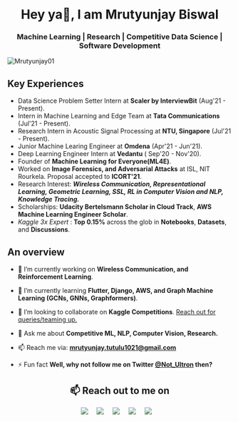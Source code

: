 <h1 align="center">Hey ya👋, I am Mrutyunjay Biswal</h1>
<h3 align="center">Machine Learning | Research | Competitive Data Science | Software Development</h3>

<p align="left"> <img src="https://komarev.com/ghpvc/?username=Mrutyunjay01" alt="Mrutyunjay01" /> </p>

## Key Experiences
- Data Science Problem Setter Intern at **Scaler by InterviewBit** (Aug'21 - Present).
- Intern in Machine Learning and Edge Team at **Tata Communications** (Jul'21 - Present).
- Research Intern in Acoustic Signal Processing at **NTU, Singapore** (Jul'21 - Present). 
- Junior Machine Learing Engineer at **Omdena** (Apr'21 - Jun'21).
- Deep Learning Engineer Intern at **Vedantu** ( Sep'20 - Nov'20).
- Founder of **Machine Learning for Everyone(ML4E)**.
- Worked on **Image Forensics, and Adversarial Attacks** at ISL, NIT Rourkela. Proposal accepted to **ICORT'21**.
- Research Interest: ***Wireless Communication, Representational Learning, Geometric Learning, SSL, RL in Computer Vision and NLP, Knowledge Tracing.***
- Scholarships: **Udacity Bertelsmann Scholar in Cloud Track**, **AWS Machine Learning Engineer Scholar**.
- *Kaggle 3x Expert* : **Top 0.15%** across the glob in **Notebooks**, **Datasets**, and **Discussions**.

## An overview

- 🔭 I’m currently working on **Wireless Communication, and Reinforcement Learning**.

- 🌱 I’m currently learning **Flutter, Django, AWS, and Graph Machine Learning (GCNs, GNNs, Graphformers)**.

- 👯 I’m looking to collaborate on **Kaggle Competitions**. [Reach out for queries/teaming up.](https://kaggle.com/mrutyunjaybiswal/)

- 💬 Ask me about **Competitive ML, NLP, Computer Vision, Research.**

- 📫 Reach me via: **mrutyunjay.tutulu1021@gmail.com**

- ⚡ Fun fact **Well, why not follow me on Twitter [@Not_Ultron](https://twitter.com/Not_Ultron) then?**

<!-- <h2 align="center">⚡️ Technology Stacks</h2>
<p align="center">
   <img src="https://devicons.github.io/devicon/devicon.git/icons/react/react-original-wordmark.svg" alt="react" width="40" height="40"/> <img src="https://devicons.github.io/devicon/devicon.git/icons/bootstrap/bootstrap-plain.svg" alt="bootstrap" width="40" height="40"/> <img src="https://devicons.github.io/devicon/devicon.git/icons/c/c-original.svg" alt="c" width="40" height="40"/> <img src="https://devicons.github.io/devicon/devicon.git/icons/cplusplus/cplusplus-original.svg" alt="cplusplus" width="40" height="40"/> <img src="https://devicons.github.io/devicon/devicon.git/icons/django/django-original.svg" alt="django" width="40" height="40"/> <img src="https://devicons.github.io/devicon/devicon.git/icons/docker/docker-original-wordmark.svg" alt="docker" width="40" height="40"/><img src="https://devicons.github.io/devicon/devicon.git/icons/javascript/javascript-original.svg" alt="javascript" width="40" height="40"/> <img src="https://devicons.github.io/devicon/devicon.git/icons/mongodb/mongodb-original-wordmark.svg" alt="mongodb" width="40" height="40"/> <img src="https://devicons.github.io/devicon/devicon.git/icons/mysql/mysql-original-wordmark.svg" alt="mysql" width="40" height="40"/>  <img src="https://devicons.github.io/devicon/devicon.git/icons/python/python-original-wordmark.svg" alt="python" width="40" height="40"/> <img src="https://devicons.github.io/devicon/devicon.git/icons/nginx/nginx-original.svg" alt="nginx" width="40" height="40"/> <img src="https://devicons.github.io/devicon/devicon.git/icons/php/php-original.svg" alt="PHP" width="40" height="40"/><img src="https://devicons.github.io/devicon/devicon.git/icons/angularjs/angularjs-original.svg" alt="angular" width="40" height="40"/><img src="https://devicons.github.io/devicon/devicon.git/icons/vuejs/vuejs-original.svg" alt="travis" width="40" height="40"/><img src="https://devicons.github.io/devicon/devicon.git/icons/redhat/redhat-original.svg" alt="redhat" width="40" height="40"/><img src="https://devicons.github.io/devicon/devicon.git/icons/java/java-original.svg" alt="java" width="40" height="40"/><img src="https://devicons.github.io/devicon/devicon.git/icons/heroku/heroku-original.svg" alt="heroku" width="40" height="40"/><img src="https://devicons.github.io/devicon/devicon.git/icons/amazonwebservices/amazonwebservices-original.svg" alt="AWS" width="40" height="40"/>
</p> -->

<!-- <h2 align="center">🐦 Github Statistics </h2>
<p align="center">
<img src="https://github-readme-stats.vercel.app/api?username=Mrutyunjay01&layout=compact&hide=html&theme=jolly" alt="Mrutyunjay01" />&nbsp;&nbsp;&nbsp;&nbsp;
</p> -->

<h2 align="center">📫 Reach out to me on</h2>
<p align="center">
  <a target="_blank"href="https://www.linkedin.com/in/mrutyunjay01"><img src="https://img.shields.io/badge/linkedin-%230077B5.svg?&style=for-the-badge&logo=linkedin&logoColor=white" /></a>&nbsp;&nbsp;&nbsp;&nbsp;
  <a target="_blank"href="https://twitter.com/Not_Ultron"><img src="https://img.shields.io/badge/twitter-%231DA1F2.svg?&style=for-the-badge&logo=twitter&logoColor=white" /></a>&nbsp;&nbsp;&nbsp;&nbsp;
 <a href="https://www.kaggle.com/mrutyunjaybiswal/"><img src="https://img.shields.io/badge/Kaggle-20BEFF?style=for-the-badge&logo=Kaggle&logoColor=white" /></a>&nbsp;&nbsp;&nbsp;&nbsp;
  <a href="mailto:mrutyunjay.tutulu1021@gmail.com"><img src="https://img.shields.io/badge/gmail-%23D14836.svg?&style=for-the-badge&logo=gmail&logoColor=white" /></a>&nbsp;&nbsp;&nbsp;&nbsp;
  <a href="https://www.instagram.com/hex_ultron/"><img src="https://img.shields.io/badge/instagram-%23D14836.svg?&style=for-the-badge&logo=instagram&logoColor=pink" /></a>&nbsp;&nbsp;&nbsp;&nbsp;
</p>
